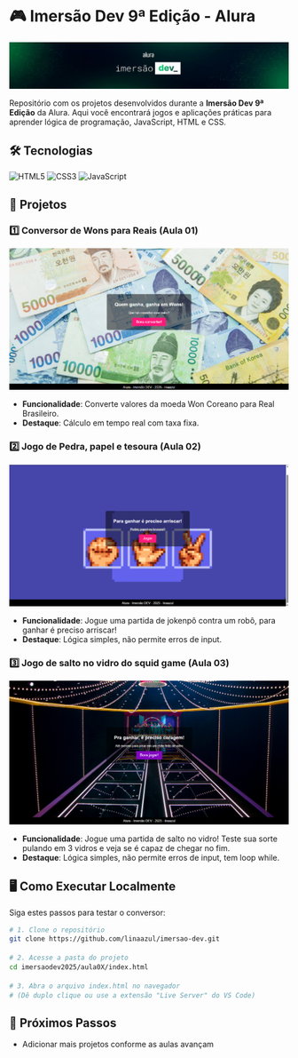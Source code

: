 # 🎮 Imersão Dev 9ª Edição - Alura

![Banner da Imersão Dev](imgsREADME/w2000.png)

Repositório com os projetos desenvolvidos durante a **Imersão Dev 9ª Edição** da Alura. Aqui você encontrará jogos e aplicações práticas para aprender lógica de programação, JavaScript, HTML e CSS.

## 🛠️ Tecnologias
![HTML5](https://img.shields.io/badge/HTML5-E34F26?style=for-the-badge&logo=html5&logoColor=white)
![CSS3](https://img.shields.io/badge/CSS3-1572B6?style=for-the-badge&logo=css3&logoColor=white)
![JavaScript](https://img.shields.io/badge/JavaScript-F7DF1E?style=for-the-badge&logo=javascript&logoColor=black)

## 🎯 Projetos
### 1️⃣ Conversor de Wons para Reais (Aula 01)
![Conversor em Ação](imgsREADME/Captura%20de%20tela%202025-03-31%20165116.png)
- **Funcionalidade**: Converte valores da moeda Won Coreano para Real Brasileiro.
- **Destaque**: Cálculo em tempo real com taxa fixa.

### 2️⃣ Jogo de Pedra, papel e tesoura (Aula 02)
![Site do Pedra, papel ou tesoura](imgsREADME/image.png)
- **Funcionalidade**: Jogue uma partida de jokenpô contra um robô, para ganhar é preciso arriscar!
- **Destaque**: Lógica simples, não permite erros de input.

### 3️⃣ Jogo de salto no vidro do squid game (Aula 03)
![Site do jogo salto no vidro](imgsREADME/vidro.png)
- **Funcionalidade**: Jogue uma partida de salto no vidro! Teste sua sorte pulando em 3 vidros e veja se é capaz de chegar no fim.
- **Destaque**: Lógica simples, não permite erros de input, tem loop while.

## 🖥️ Como Executar Localmente
Siga estes passos para testar o conversor:
```bash
# 1. Clone o repositório
git clone https://github.com/linaazul/imersao-dev.git

# 2. Acesse a pasta do projeto
cd imersaodev2025/aula0X/index.html

# 3. Abra o arquivo index.html no navegador
# (Dê duplo clique ou use a extensão "Live Server" do VS Code)
```

## 📌 Próximos Passos
- Adicionar mais projetos conforme as aulas avançam



